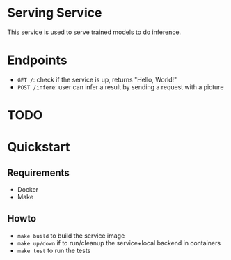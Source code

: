 # Serving Service

This service is used to serve trained models to do inference.

# Endpoints
- ``GET /``: check if the service is up, returns "Hello, World!"
- ``POST /infere``: user can infer a result by sending a request with a picture

# TODO

# Quickstart
## Requirements
- Docker
- Make

## Howto
- ``make build`` to build the service image
- ``make up/down`` if to run/cleanup the service+local backend in containers
- ``make test`` to run the tests

